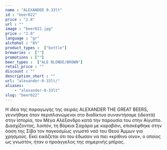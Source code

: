 ```yaml
---
name : "ALEXANDER 0.33lt"
id : "beer022"
price : "2.8"
url : ""
image : "beer022.jpg"
price : "2.8"
language : "gr"
alchohol : "6%"
product_types :  ["bottle"]
breweries :  [""]
promotions : [""]
beer_types :  ["ALE BLONDE/BROWN"]
retail_price : ""
discount : ""
description_short : ""
url: "alexander-0-33lt/"
aliases: 
    - "alexander-0-33lt"
slug: "beer022"
---
```


Η ιδέα της παραγωγής της σειράς ALEXANDER THE GREAT BEERS, γεννήθηκε όταν περιπλανώμενοι στο διαδίκτυο συναντήσαμε (ιδεατά) στην Ιστορία, τον Μέγα Αλέξανδρο κατά την παρουσία του στην Αίγυπτο. Διασχίζοντας, λοιπόν, τη Βόρεια Σαχάρα με καραβάνι, επισκέφθηκε στην όαση της Σίβα τον παγκοσμίως γνωστό ναό του Θεού Άμμων για χρησμούς. Εκεί εικάζεται ότι του έδωσαν να πιει «κρίθινο οίνο», ο οποίος ως γνωστόν, ήταν ο προάγγελος της σημερινής μπίρας.